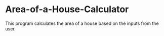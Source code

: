 # Area-of-a-House-Calculator
This program calculates the area of a house based on the inputs from the user. 
